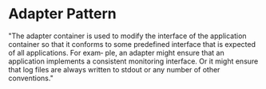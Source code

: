 # Adapter Pattern

"The adapter container is used to modify the interface of the application container so that it conforms to some predefined interface that is expected of all applications. For exam‐ ple, an adapter might ensure that an application implements a consistent monitoring interface. Or it might ensure that log files are always written to stdout or any number of other conventions."